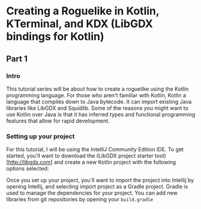 # Creating a Roguelike in Kotlin, KTerminal, and KDX (LibGDX bindings for Kotlin)

## Part 1

### Intro
This tutorial series will be about how to create a roguelike using the Kotlin programming language.
For those who aren't familiar with Kotlin, Kotlin a language that compiles down
to Java bytecode. It can import existing Java libraries like LibGDX and Squidlib.
Some of the reasons you might want to use Kotlin over Java is that it has inferred
types and functional programming features that allow for rapid development.

### Setting up your project
For this tutorial, I will be using the IntelliJ Community Edition IDE.
To get started, you'll want to download the (LibGDX project starter tool)[http://libgdx.com]
and create a new Kotlin project with the following options selected:

<!-- Show screenshot of libgdx set up options -->

Once you set up your project, you'll want to import the project into Intellij by opening Intellij,
and selecting import project as a Gradle project. Gradle is used to manage the dependencies for your project.
You can add new libraries from git repositories by opening your `build.gradle` 